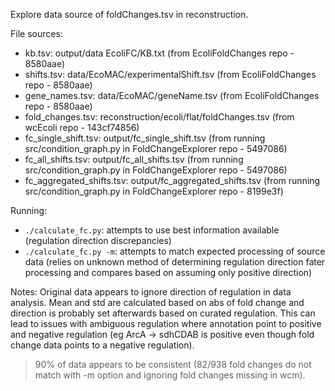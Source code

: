 Explore data source of foldChanges.tsv in reconstruction.

File sources:
- kb.tsv: output/data EcoliFC/KB.txt (from EcoliFoldChanges repo - 8580aae)
- shifts.tsv: data/EcoMAC/experimentalShift.tsv (from EcoliFoldChanges repo - 8580aae)
- gene_names.tsv: data/EcoMAC/geneName.tsv (from EcoliFoldChanges repo - 8580aae)
- fold_changes.tsv: reconstruction/ecoli/flat/foldChanges.tsv (from wcEcoli repo - 143cf74856)
- fc_single_shift.tsv: output/fc_single_shift.tsv (from running src/condition_graph.py in FoldChangeExplorer repo - 5497086)
- fc_all_shifts.tsv: output/fc_all_shifts.tsv (from running src/condition_graph.py in FoldChangeExplorer repo - 5497086)
- fc_aggregated_shifts.tsv: output/fc_aggregated_shifts.tsv (from running src/condition_graph.py in FoldChangeExplorer repo - 8199e3f)

Running:
- `./calculate_fc.py`: attempts to use best information available (regulation direction discrepancies)
- `./calculate_fc.py -m`: attempts to match expected processing of source data (relies on unknown method of determining regulation direction fater processing and compares based on assuming only positive direction)

Notes:
Original data appears to ignore direction of regulation in data analysis.
Mean and std are calculated based on abs of fold change and direction is
probably set afterwards based on curated regulation.  This can lead to issues
with ambiguous regulation where annotation point to positive and negative
regulation (eg ArcA -> sdhCDAB is positive even though fold change data points
to a negative regulation).

>90% of data appears to be consistent (82/938 fold changes do not match with -m option and ignoring fold changes missing in wcm).
